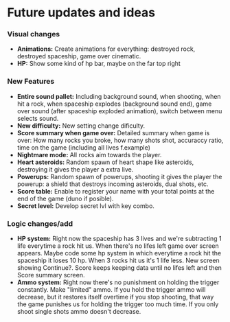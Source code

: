 # Future updates and ideas

### Visual changes
- **Animations:** Create animations for everything: destroyed rock, destroyed spaceship, game over cinematic.
- **HP:** Show some kind of hp bar, maybe on the far top right

### New Features
- **Entire sound pallet:** Including background sound, when shooting, when hit a rock, when spaceship explodes (background sound end), game over sound (after spaceship exploded animation), switch between menu selects sound.
- **New difficulty:** New setting change dificulty.
- **Score summary when game over:** Detailed summary when game is over: How many rocks you broke, how many shots shot, accuraccy ratio, time on the game (including all lives f.example)
- **Nightmare mode:** All rocks aim towards the player.
- **Heart asteroids:** Random spawn of heart shape like asteroids, destroying it gives the player a extra live.
- **Powerups:** Random spawn of powerups, shooting it gives the player the powerup: a shield that destroys incoming asteroids, dual shots, etc.
- **Score table:** Enable to register your name with your total points at the end of the game (duno if posible).
- **Secret level:** Develop secret lvl with key combo. 

### Logic changes/add
- **HP system:** Right now the spaceship has 3 lives and we're subtracting 1 life everytime a rock hit us. When there's no lifes left game over screen appears. Maybe code some hp system in which everytime a rock hit the spaceship it loses 10 hp. When 3 rocks hit us it's 1 life less. New screen showing Continue?. Score keeps keeping data until no lifes left and then Score summary screen.
- **Ammo system:** Right now there's no punishment on holding the trigger constantly. Make "limited" ammo. If you hold the trigger ammo will decrease, but it restores itself overtime if you stop shooting, that way the game punishes us for holding the trigger too much time. If you only shoot single shots ammo doesn't decrease.